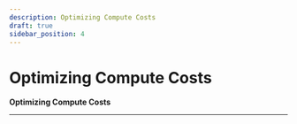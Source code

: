 ```yaml
---
description: Optimizing Compute Costs
draft: true
sidebar_position: 4
---
```


# Optimizing Compute Costs

**Optimizing Compute Costs**
<hr />